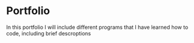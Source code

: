 # Portfolio
In this portfolio I will include different programs that I have learned how to code, including brief descroptions
